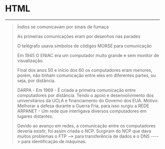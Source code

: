 # HTML
***
> Índios se comunicavam por sinais de fumaça
>
> As primeiras comunicações eram por desenhos nas parades
>
> O telégrafo usava símbolos de códigos MORSE para comunicação
>
> Em 1945 O ENIAC era um computador muito grande e sem monitor de visualização.
>
> Final dos anos 50 e início dos 60 os computadores eram menores, porém, não tinham comunicação entre eles em diferentes partes, ou seja, por distância.
>
> DARPA - Em 1969 - É criada a primeira comunicação entre computadores por distância. Tendo o apoio e desenvolvimento dos universitários da UCLA e financiamento do Governo dos EUA. Motivo: Melhorar a defesa durante a Guerra Fria, para isso surgiu a REDE ARPANET -  Um rede que interligava diversos computadores em lugares distantes.
>
> Devido ao avanço em redes, a comunicação entre os computadores deveria existir, foi assim criada o NCP. Surgiram do NCP que dava muitos problemas o FTP --> para transferência de dados e o DNS ----> para identificação de máquinas.
>
> 
